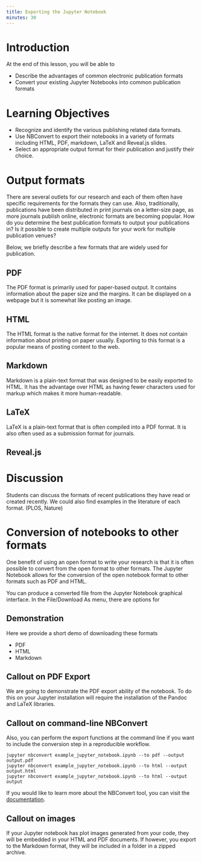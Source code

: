 ```yaml
---
title: Exporting the Jupyter Notebook
minutes: 30
---
```


# Introduction

At the end of this lesson, you will be able to

- Describe the advantages of common electronic publication formats
- Convert your existing Jupyter Notebooks into common publication formats

# Learning Objectives

- Recognize and identify the various publishing related data formats.
- Use NBConvert to export their notebooks in a variety of formats including HTML, PDF, markdown, LaTeX and Reveal.js slides.
- Select an appropriate output format for their publication and justify their choice.

# Output formats

There are several outlets for our research and each of them often have specific requirements for the formats they can use.
Also, traditionally, publications have been distributed in print journals on a letter-size page, as more journals publish online, electronic formats are becoming popular.
How do you determine the best publication formats to output your publications in?
Is it possible to create multiple outputs for your work for multiple publication venues?

Below, we briefly describe a few formats that are widely used for publication.

## PDF

The PDF format is primarily used for paper-based output.  It contains information about the paper size and the margins.  It can be displayed on a webpage but it is somewhat like posting an image.

## HTML

The HTML format is the native format for the internet.  It does not contain information about printing on paper usually.  Exporting to this format is a popular means of posting content to the web.

## Markdown

Markdown is a plain-text format that was designed to be easily exported to HTML.  It has the advantage over HTML as having fewer characters used for markup which makes it more human-readable.

## LaTeX

LaTeX is a plain-text format that is often compiled into a PDF format.  It is also often used as a submission format for journals.

## Reveal.js

# Discussion

Students can discuss the formats of recent publications they have read or created recently.  We could also find examples in the literature of each format.  (PLOS, Nature)

# Conversion of notebooks to other formats

One benefit of using an open format to write your research is that it is often possible to convert from the open format to other formats.
The Jupyter Notebook allows for the conversion of the open notebook format to other formats such as PDF and HTML.

You can produce a converted file from the Jupyter Notebook graphical interface.
In the File/Download As menu, there are options for

## Demonstration

Here we provide a short demo of downloading these formats

- PDF
- HTML
- Markdown

## Callout on PDF Export

We are going to demonstrate the PDF export ability of the notebook.  To do this on your Jupyter installation will require the installation of the Pandoc and LaTeX libraries.

## Callout on command-line NBConvert

Also, you can perform the export functions at the command line if you want to include the conversion step in a reproducible workflow.

```
jupyter nbconvert example_jupyter_notebook.ipynb --to pdf --output output.pdf
jupyter nbconvert example_jupyter_notebook.ipynb --to html --output output.html
jupyter nbconvert example_jupyter_notebook.ipynb --to html --output output
```

If you would like to learn more about the NBConvert tool, you can visit the
[documentation](https://nbconvert.readthedocs.io/en/latest/).

## Callout on images

If your Jupyter notebook has plot images generated from your code, they will be embedded in your HTML and PDF documents.  If however, you export to the Markdown format, they will be included in a folder in a zipped archive.

